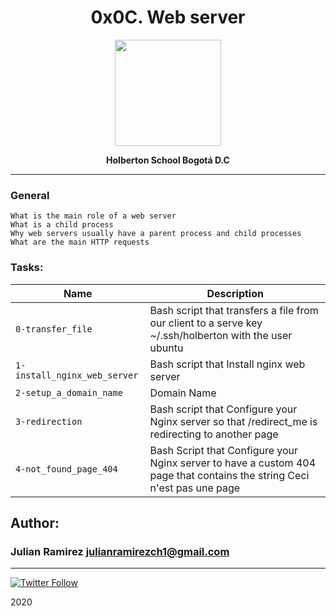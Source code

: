 <H1 align="center"> 0x0C. Web server </H1>

<p align="center">
   <a href="https://www.linux.org/"><img src="https://cdn.pixabay.com/photo/2013/07/13/13/41/bash-161382_960_720.png" width="170" height="170"/></a>

<p align="center"> 
   <b>Holberton School Bogotá D.C</b>
                
----
<H3> General </H3>
   
    What is the main role of a web server
    What is a child process
    Why web servers usually have a parent process and child processes
    What are the main HTTP requests




### Tasks:

| Name | Description                    |
| ------------- | ------------------------------ |
| `0-transfer_file`      |  Bash script that transfers a file from our client to a serve key ~/.ssh/holberton with the user ubuntu   |
| `1-install_nginx_web_server`      |    Bash script that Install nginx web server |
| `2-setup_a_domain_name`   | Domain Name |
| `3-redirection`   | Bash script that Configure your Nginx server so that /redirect_me is redirecting to another page |
| `4-not_found_page_404`   | Bash Script that Configure your Nginx server to have a custom 404 page that contains the string Ceci n'est pas une page |





## Author: 
### Julian Ramirez <julianramirezch1@gmail.com>
----
[![Twitter Follow](https://img.shields.io/twitter/follow/JulianR_30.svg?style=social&label=Follow)](https://twitter.com/JulianR_30)

2020